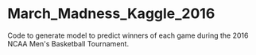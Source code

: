 # March_Madness_Kaggle_2016
Code to generate model to predict winners of each game during the 2016 NCAA Men's Basketball Tournament. 

